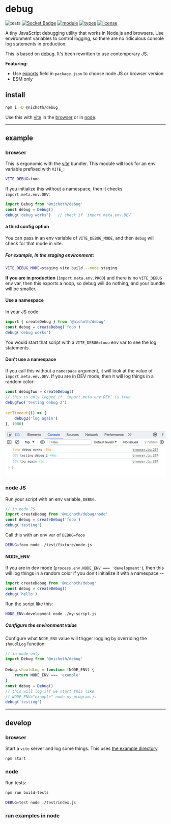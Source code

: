 # debug
![tests](https://github.com/nichoth/debug/actions/workflows/nodejs.yml/badge.svg)
[![Socket Badge](https://socket.dev/api/badge/npm/package/@nichoth/debug)](https://socket.dev/npm/package/@nichoth/debug)
[![module](https://img.shields.io/badge/module-ESM-blue)](README.md)
[![types](https://img.shields.io/npm/types/@nichoth/debug)](README.md)
[![license](https://img.shields.io/badge/license-MIT-brightgreen)](LICENSE)

A tiny JavaScript debugging utility that works in Node.js and browsers. Use environment variables to control logging, so there are no ridiculous console log statements in production.

This is based on [debug](https://github.com/debug-js/debug). It's been rewritten to use contemporary JS.

**Featuring:**
* Use [exports](https://github.com/nichoth/debug/blob/main/package.json#L31) field in `package.json` to choose node JS or browser version
* ESM only

## install

```sh
npm i -D @nichoth/debug
```

Use this with [vite](https://vitejs.dev/) in the [browser](#browser) or
in [node](#node).

------------------------------------------------------------------

## example

### browser
This is ergonomic with the [vite](https://vitejs.dev/) bundler. This module will look for an env variable prefixed with `VITE_`:
```sh
VITE_DEBUG=fooo
```

If you initialize this without a namespace, then it checks `import.meta.env.DEV`:
```js
import Debug from '@nichoth/debug'
const debug = Debug()
debug('debug works')   // check if `import.meta.env.DEV`
```

#### a third config option
You can pass in an env variable of `VITE_DEBUG_MODE`, and then `debug` will
check for that mode in vite.

##### For example, in the staging environment:

```sh
VITE_DEBUG_MODE=staging vite build --mode staging
```

**If you are in production** (`import.meta.env.PROD`) and there is no `VITE_DEBUG` env var, then this exports a noop, so debug will do nothing, and your bundle will be smaller.

#### Use a namespace
In your JS code:
```js
import { createDebug } from '@nichoth/debug'
const debug = createDebug('fooo')
debug('debug works')
```

You would start that script with a `VITE_DEBUG=fooo` env var to see the log statements.

#### Don't use a namespace
If you call this without a `namespace` argument, it will look at the value of `import.meta.env.DEV`. If you are in DEV mode, then it will log things in a random color:

```js
const debugTwo = createDebug()
// this is only logged if `import.meta.env.DEV` is true
debugTwo('testing debug 2')

setTimeout(() => {
    debug2('log again')
}, 1000)
```

![Screenshot of `debug` in a browser](screenshot2.png)


### node JS
Run your script with an env variable, `DEBUG`.

```js
// in node JS
import createDebug from '@nichoth/debug/node'
const debug = createDebug('fooo')
debug('testing')
```

Call this with an env var of `DEBUG=fooo`
```sh
DEBUG=fooo node ./test/fixture/node.js
```

#### NODE_ENV
If you are in dev mode (`process.env.NODE_ENV === 'development'`), then this will log things in a random color if you don't initialize it with a namespace --

```js
import createDebug from '@nichoth/debug'
const debug = createDebug()
debug('hello')
```

Run the script like this:
```sh
NODE_ENV=development node ./my-script.js
```

##### Configure the environment value
Configure what `NODE_ENV` value will trigger logging by overriding the `shoudlLog` function:
```js
// in node only
import Debug from '@nichoth/debug'

Debug.shouldLog = function (NODE_ENV) {
    return NODE_ENV === 'example'
}
const debug = Debug()
// this will log iff we start this like
// NODE_ENV="example" node my-program.js
debug('testing')
```

-------------------------------------------------------------------

## develop

### browser
Start a `vite` server and log some things. This uses [the example directory](./example/).

```sh
npm start
```

### node
Run tests:

```sh
npm run build-tests
```

```sh
DEBUG=test node ./test/index.js
```

### run examples in node

```sh
```

